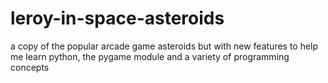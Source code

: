 # leroy-in-space-asteroids
a copy of the popular arcade game asteroids but with new features to help me learn python, the pygame module and a variety of programming concepts
